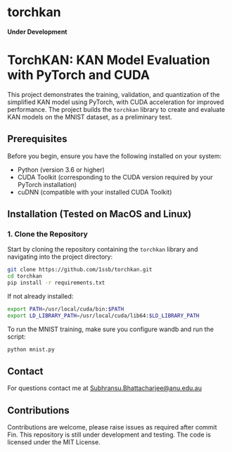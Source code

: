 # torchkan

**Under Development**


# TorchKAN: KAN Model Evaluation with PyTorch and CUDA

This project demonstrates the training, validation, and quantization of the simplified KAN model using PyTorch, with CUDA acceleration for improved performance. The project builds the `torchkan` library to create and evaluate KAN models on the MNIST dataset, as a preliminary test.

## Prerequisites

Before you begin, ensure you have the following installed on your system:
- Python (version 3.6 or higher)
- CUDA Toolkit (corresponding to the CUDA version required by your PyTorch installation)
- cuDNN (compatible with your installed CUDA Toolkit)

## Installation (Tested on MacOS and Linux)

### 1. Clone the Repository

Start by cloning the repository containing the `torchkan` library and navigating into the project directory:

```bash
git clone https://github.com/1ssb/torchkan.git
cd torchkan
pip install -r requirements.txt
```

If not already installed:

```bash
export PATH=/usr/local/cuda/bin:$PATH
export LD_LIBRARY_PATH=/usr/local/cuda/lib64:$LD_LIBRARY_PATH
```

To run the MNIST training, make sure you configure wandb and run the script:

```python
python mnist.py
```

## Contact

For questions contact me at Subhransu.Bhattacharjee@anu.edu.au

## Contributions

Contributions are welcome, please raise issues as required after commit Fin. This repository is still under development and testing. The code is licensed under the MIT License.